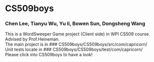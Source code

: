 # CS509boys
### Chen Lee, Tianyu Wu, Yu li, Bowen Sun, Dongsheng Wang

This is a WordSweeper Game project (Client side) in WPI CS509 course. Advised by Prof.Heineman. <br />
The main project is in ### CS509boys/CS509boys/src/com/capricorn/<br />
Unit tests locate in ### CS509boys/CS509boys/test/com/capricorn/<br />
Please click into CS509boys to have a look!<br />


